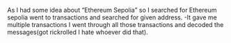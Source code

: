 As I had some idea about “Ethereum Sepolia” so I searched for Ethereum sepolia went to transactions and searched for given address.
-It gave me multiple transactions I went through all those transactions and decoded the messages(got rickrolled I hate whoever did that).

